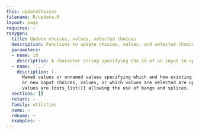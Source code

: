```yaml
---
this: updateChoices
filename: R/update.R
layout: page
requires: ~
roxygen:
  title: Update choices, values, selected choices
  description: Functions to update choices, values, and selected choices.
  parameters:
  - name: id
    description: A character string specifying the id of an input to update.
  - name: '...'
    description: |-
      Named values or unnamed values specifying which and how existing
      or new input choices, values, or which values are selected are updated,
      values are [dots_list()] allowing the use of bangs and splices.
  sections: []
  return: ~
  family: utilities
  name: ~
  rdname: ~
  examples: ~
---
```


